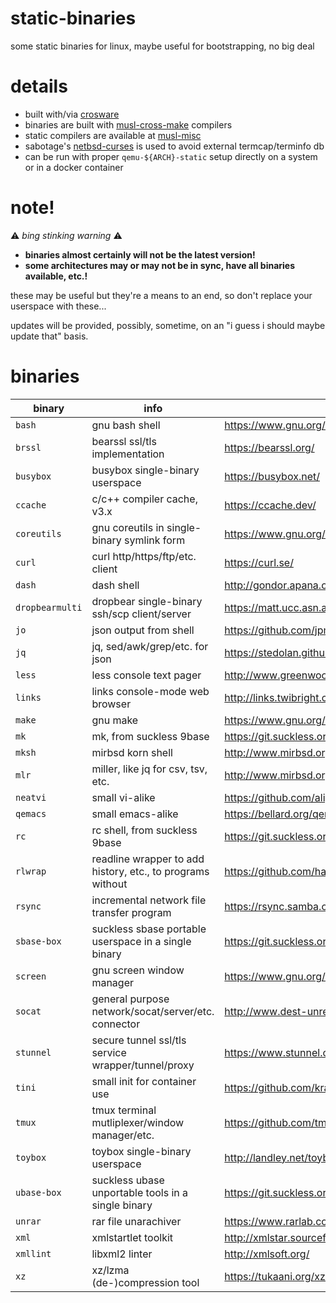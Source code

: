 # static-binaries

some static binaries for linux, maybe useful for bootstrapping, no big deal

# details

- built with/via [crosware](https://github.com/ryanwoodsmall/crosware)
- binaries are built with [musl-cross-make](https://github.com/richfelker/musl-cross-make) compilers
- static compilers are available at [musl-misc](https://github.com/ryanwoodsmall/musl-misc)
- sabotage's [netbsd-curses](https://github.com/sabotage-linux/netbsd-curses) is used to avoid external termcap/terminfo db
- can be run with proper `qemu-${ARCH}-static` setup directly on a system or in a docker container

# note!

:warning: _bing stinking warning_ :warning:

- **binaries almost certainly will not be the latest version!**
- **some architectures may or may not be in sync, have all binaries available, etc.!**

these may be useful but they're a means to an end, so don't replace your userspace with these...

updates will be provided, possibly, sometime, on an "i guess i should maybe update that" basis.

# binaries

| binary | info | site |
| --- | --- | --- |
| `bash` | gnu bash shell | https://www.gnu.org/software/bash/ |
| `brssl` | bearssl ssl/tls implementation | https://bearssl.org/ |
| `busybox` | busybox single-binary userspace | https://busybox.net/ |
| `ccache` | c/c++ compiler cache, v3.x | https://ccache.dev/ |
| `coreutils` | gnu coreutils in single-binary symlink form | https://www.gnu.org/software/coreutils/ |
| `curl` | curl http/https/ftp/etc. client | https://curl.se/ |
| `dash` | dash shell | http://gondor.apana.org.au/~herbert/dash/ |
| `dropbearmulti` | dropbear single-binary ssh/scp client/server | https://matt.ucc.asn.au/dropbear/dropbear.html |
| `jo` | json output from shell | https://github.com/jpmens/jo |
| `jq` | jq, sed/awk/grep/etc. for json | https://stedolan.github.io/jq/ |
| `less` | less console text pager | http://www.greenwoodsoftware.com/less/ |
| `links` | links console-mode web browser | http://links.twibright.com/ |
| `make` | gnu make | https://www.gnu.org/software/make/ |
| `mk` | mk, from suckless 9base | https://git.suckless.org/9base/ |
| `mksh` | mirbsd korn shell | http://www.mirbsd.org/mksh.htm |
| `mlr` | miller, like jq for csv, tsv, etc. | http://www.mirbsd.org/mksh.htm |
| `neatvi` | small vi-alike | https://github.com/aligrudi/neatvi |
| `qemacs` | small emacs-alike | https://bellard.org/qemacs/ |
| `rc` | rc shell, from suckless 9base | https://git.suckless.org/9base/ |
| `rlwrap` | readline wrapper to add history, etc., to programs without | https://github.com/hanslub42/rlwrap |
| `rsync` | incremental network file transfer program | https://rsync.samba.org/ |
| `sbase-box` | suckless sbase portable userspace in a single binary | https://git.suckless.org/sbase/ |
| `screen` | gnu screen window manager | https://www.gnu.org/software/screen/ |
| `socat` | general purpose network/socat/server/etc. connector | http://www.dest-unreach.org/socat/ |
| `stunnel` | secure tunnel ssl/tls service wrapper/tunnel/proxy | https://www.stunnel.org/ |
| `tini` | small init for container use | https://github.com/krallin/tini |
| `tmux` | tmux terminal mutliplexer/window manager/etc. | https://github.com/tmux/tmux |
| `toybox` | toybox single-binary userspace | http://landley.net/toybox/ |
| `ubase-box` | suckless ubase unportable tools in a single binary | https://git.suckless.org/ubase/ |
| `unrar` | rar file unarachiver | https://www.rarlab.com/rar_add.htm |
| `xml` | xmlstartlet toolkit | http://xmlstar.sourceforge.net/ |
| `xmllint` | libxml2 linter | http://xmlsoft.org/ |
| `xz` | xz/lzma (de-)compression tool | https://tukaani.org/xz/ |
